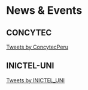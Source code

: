 # News & Events

## CONCYTEC
<a class="twitter-timeline" href="https://twitter.com/ConcytecPeru?ref_src=twsrc%5Etfw">Tweets by ConcytecPeru</a>

## INICTEL-UNI

<a class="twitter-timeline" href="https://twitter.com/INICTEL_UNI?ref_src=twsrc%5Etfw">Tweets by INICTEL_UNI</a>
